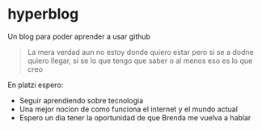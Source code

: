 # hyperblog
Un blog para poder aprender a usar github 
>La mera verdad aun no estoy donde quiero estar pero si se a dodne quiero llegar, si se lo que tengo que saber o al menos eso es lo que creo

En platzi espero:
 * Seguir aprendiendo sobre tecnologia
 * Una mejor nocion de como funciona el internet y el mundo actual
 * Espero un dia tener la oportunidad de que Brenda me vuelva a hablar
